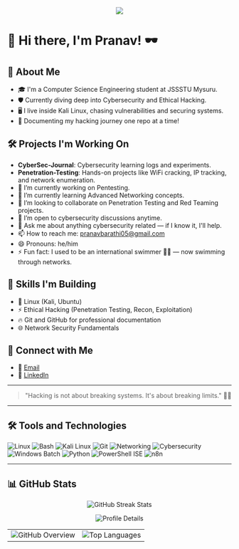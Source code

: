 <p align="center">
  <img src="https://readme-typing-svg.herokuapp.com?color=00FF00&lines=Initializing+Pranav's+System...;Loading+Penetration+Testing+Modules...;Access+Granted!;Welcome+to+My+CyberWorld!" />
</p>


# 👾 Hi there, I'm Pranav! 🕶️

## 🖤 About Me
- 🎓 I'm a Computer Science Engineering student at JSSSTU Mysuru.
- 🛡️ Currently diving deep into Cybersecurity and Ethical Hacking.
- 🖥️ I live inside Kali Linux, chasing vulnerabilities and securing systems.
- 📜 Documenting my hacking journey one repo at a time!

## 🛠️ Projects I'm Working On
- **CyberSec-Journal**: Cybersecurity learning logs and experiments.
- **Penetration-Testing**: Hands-on projects like WiFi cracking, IP tracking, and network enumeration.
- 🔭 I’m currently working on Pentesting.
- 🌱 I’m currently learning Advanced Networking concepts.
- 👯 I’m looking to collaborate on Penetration Testing and Red Teaming projects.
- 🤔 I’m open to cybersecurity discussions anytime.
- 💬 Ask me about anything cybersecurity related — if I know it, I'll help.
- 📫 How to reach me: pranavbarathi05@gmail.com
- 😄 Pronouns: he/him
- ⚡ Fun fact: I used to be an international swimmer 🏊‍♂️ — now swimming through networks.

## 🧠 Skills I'm Building
- 🐧 Linux (Kali, Ubuntu)
- ⚡ Ethical Hacking (Penetration Testing, Recon, Exploitation)
- 🔥 Git and GitHub for professional documentation
- 🌐 Network Security Fundamentals

## 🔗 Connect with Me
- 📧 [Email](mailto:pranavbarathi05@gmail.com)
- 💼 [LinkedIn](https://www.linkedin.com/in/pranav-barathi-158457318/)

---

> "Hacking is not about breaking systems. It's about breaking limits." 🖤👾

---

## 🛠️ Tools and Technologies
![Linux](https://img.shields.io/badge/Linux-000000?style=for-the-badge&logo=linux&logoColor=white)
![Bash](https://img.shields.io/badge/Bash-000000?style=for-the-badge&logo=gnu-bash&logoColor=white)
![Kali Linux](https://img.shields.io/badge/Kali_Linux-000000?style=for-the-badge&logo=kalilinux&logoColor=white)
![Git](https://img.shields.io/badge/Git-000000?style=for-the-badge&logo=git&logoColor=white)
![Networking](https://img.shields.io/badge/Networking-000000?style=for-the-badge&logo=cisco&logoColor=white)
![Cybersecurity](https://img.shields.io/badge/Cybersecurity-000000?style=for-the-badge&logo=microsoft&logoColor=white)
![Windows Batch](https://img.shields.io/badge/Windows_Batch-000000?style=for-the-badge&logo=windows&logoColor=white)
![Python](https://img.shields.io/badge/Python-000000?style=for-the-badge&logo=python&logoColor=white)
![PowerShell ISE](https://img.shields.io/badge/PowerShell_ISE-000000?style=for-the-badge&logo=powershell&logoColor=white)
![n8n](https://img.shields.io/badge/n8n-000000?style=for-the-badge&logo=n8n&logoColor=white)


---

## 📊 GitHub Stats

<div align="center">
  <!-- Streak stats -->
  <img src="https://github-readme-streak-stats.herokuapp.com/?user=Pranavbarathi05&theme=dark&hide_border=true" alt="GitHub Streak Stats"/>
  <p></p>
  
  <!-- Profile details -->
  <img src="http://github-profile-summary-cards.vercel.app/api/cards/profile-details?username=Pranavbarathi05&theme=dark" alt="Profile Details" />
  <p></p>
  
  <!-- Stats + Languages side by side -->
  <table>
    <tr>
      <td>
        <img src="https://raw.githubusercontent.com/Pranavbarathi05/github-stats-transparent/output/generated/overview.svg" alt="GitHub Overview" />
      </td>
      <td>
        <img src="https://raw.githubusercontent.com/Pranavbarathi05/github-stats-transparent/output/generated/languages.svg" alt="Top Languages" />
      </td>
    </tr>
  </table>
</div>


